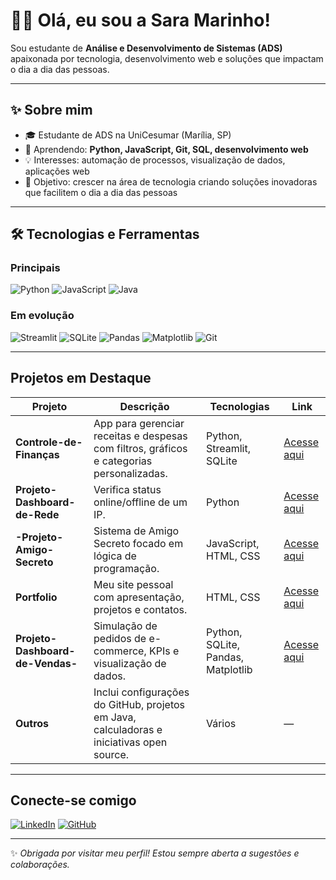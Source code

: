 # 👩‍💻 Olá, eu sou a Sara Marinho!

Sou estudante de **Análise e Desenvolvimento de Sistemas (ADS)** apaixonada por tecnologia, desenvolvimento web e soluções que impactam o dia a dia das pessoas.

---

## ✨ Sobre mim
- 🎓 Estudante de ADS na UniCesumar (Marília, SP)  
- 🌱 Aprendendo: **Python, JavaScript, Git, SQL, desenvolvimento web**  
- 💡 Interesses: automação de processos, visualização de dados, aplicações web  
- 🎯 Objetivo: crescer na área de tecnologia criando soluções inovadoras que facilitem o dia a dia das pessoas
---

## 🛠️ Tecnologias e Ferramentas

###  Principais
![Python](https://img.shields.io/badge/-Python-3776AB?style=for-the-badge&logo=python&logoColor=white)  ![JavaScript](https://img.shields.io/badge/-JavaScript-F7DF1E?style=for-the-badge&logo=javascript&logoColor=black)  ![Java](https://img.shields.io/badge/-Java-007396?style=for-the-badge&logo=java&logoColor=white)

###  Em evolução
![Streamlit](https://img.shields.io/badge/-Streamlit-FF4B4B?style=for-the-badge&logo=streamlit&logoColor=white)   ![SQLite](https://img.shields.io/badge/-SQLite-003B57?style=for-the-badge&logo=sqlite&logoColor=white)   ![Pandas](https://img.shields.io/badge/-Pandas-150458?style=for-the-badge&logo=pandas&logoColor=white)   ![Matplotlib](https://img.shields.io/badge/-Matplotlib-11557C?style=for-the-badge&logo=matplotlib&logoColor=white)   ![Git](https://img.shields.io/badge/-Git-F05032?style=for-the-badge&logo=git&logoColor=white)

---

##  Projetos em Destaque

| Projeto | Descrição | Tecnologias | Link |
|--------|-----------|-------------|------|
| **Controle-de-Finanças** | App para gerenciar receitas e despesas com filtros, gráficos e categorias personalizadas. | Python, Streamlit, SQLite | [Acesse aqui](https://github.com/Saramarinho4/Controle-de-Finan-as) |
| **Projeto-Dashboard-de-Rede** | Verifica status online/offline de um IP. | Python | [Acesse aqui](https://github.com/Saramarinho4/Projeto-Dashboard-de-Rede) |
| **-Projeto-Amigo-Secreto** | Sistema de Amigo Secreto focado em lógica de programação. | JavaScript, HTML, CSS | [Acesse aqui](https://github.com/Saramarinho4/-Projeto-Amigo-Secreto) |
| **Portfolio** | Meu site pessoal com apresentação, projetos e contatos. | HTML, CSS | [Acesse aqui](https://github.com/Saramarinho4/portfolio) |
| **Projeto-Dashboard-de-Vendas-** | Simulação de pedidos de e-commerce, KPIs e visualização de dados. | Python, SQLite, Pandas, Matplotlib | [Acesse aqui](https://github.com/Saramarinho4/Projeto-Dashboard-de-Vendas-) |
| **Outros** | Inclui configurações do GitHub, projetos em Java, calculadoras e iniciativas open source. | Vários | — |

---

##  Conecte-se comigo
[![LinkedIn](https://img.shields.io/badge/-LinkedIn-0A66C2?style=for-the-badge&logo=linkedin&logoColor=white)](https://www.linkedin.com/in/sara-marinho-488672265)  [![GitHub](https://img.shields.io/badge/-GitHub-181717?style=for-the-badge&logo=github&logoColor=white)](https://github.com/Saramarinho4)

---

✨ _Obrigada por visitar meu perfil! Estou sempre aberta a sugestões e colaborações._

